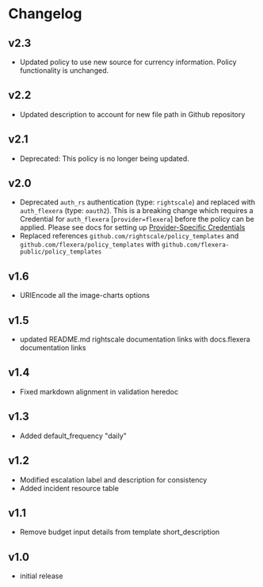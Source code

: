 # Changelog

## v2.3

- Updated policy to use new source for currency information. Policy functionality is unchanged.

## v2.2

- Updated description to account for new file path in Github repository

## v2.1

- Deprecated: This policy is no longer being updated.

## v2.0

- Deprecated `auth_rs` authentication (type: `rightscale`) and replaced with `auth_flexera` (type: `oauth2`). This is a breaking change which requires a Credential for `auth_flexera` [`provider=flexera`] before the policy can be applied. Please see docs for setting up [Provider-Specific Credentials](https://docs.flexera.com/flexera/EN/Automation/ProviderCredentials.htm)
- Replaced references `github.com/rightscale/policy_templates` and `github.com/flexera/policy_templates` with `github.com/flexera-public/policy_templates`

## v1.6

- URIEncode all the image-charts options

## v1.5

- updated README.md rightscale documentation links with docs.flexera documentation links

## v1.4

- Fixed markdown alignment in validation heredoc

## v1.3

- Added default_frequency "daily"

## v1.2

- Modified escalation label and description for consistency
- Added incident resource table

## v1.1

- Remove budget input details from template short_description

## v1.0

- initial release
